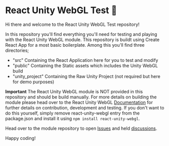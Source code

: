 # React Unity WebGL Test 🎢

Hi there and welcome to the React Unity WebGL Test repository!

In this repository you'll find everything you'll need for testing and playing with the React Unity WebGL module. This repository is buildt using Create React App for a most basic boilerplate. Among this you'll find three directories;

- "src" Containing the React Application here for you to test and modify
- "public" Containing the Static assets which includes the Unity WebGL build
- "unity_project" Containing the Raw Unity Project (not required but here for demo purposes)

**Important** The React Unity WebGL module is NOT provided in this repository and should be build manually. For more details on building the module please head over to the React Unity WebGL [Documentation](https://github.com/jeffreylanters/react-unity-webgl#contribution-and-development) for further details on contribution, development and testing. If you don't want to do this yourself, simply remove react-unity-webgl entry from the package.json and install it using `npm install react-unity-webgl`.

Head over to the module repository to open [Issues](https://github.com/jeffreylanters/react-unity-webgl/issues) and held [discussions](https://github.com/jeffreylanters/react-unity-webgl/discussions).

Happy coding!
